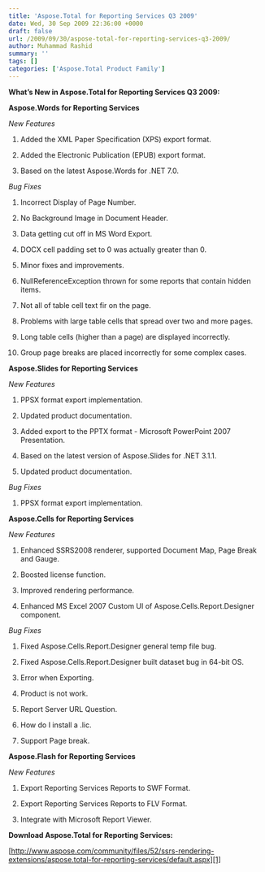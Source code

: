 ```yaml
---
title: 'Aspose.Total for Reporting Services Q3 2009'
date: Wed, 30 Sep 2009 22:36:00 +0000
draft: false
url: /2009/09/30/aspose-total-for-reporting-services-q3-2009/
author: Muhammad Rashid
summary: ''
tags: []
categories: ['Aspose.Total Product Family']
---
```


**What’s New in Aspose.Total for Reporting Services Q3 2009:**

**Aspose.Words for Reporting Services**

_New Features_

1. Added the XML Paper Specification (XPS) export format.

2. Added the Electronic Publication (EPUB) export format.

3. Based on the latest Aspose.Words for .NET 7.0.

_Bug Fixes_

1. Incorrect Display of Page Number.

2. No Background Image in Document Header.

3. Data getting cut off in MS Word Export.

4. DOCX cell padding set to 0 was actually greater than 0.

5. Minor fixes and improvements.

6. NullReferenceException thrown for some reports that contain hidden items.

7. Not all of table cell text fir on the page.

8. Problems with large table cells that spread over two and more pages.

9. Long table cells (higher than a page) are displayed incorrectly.

10. Group page breaks are placed incorrectly for some complex cases.

**Aspose.Slides for Reporting Services**

_New Features_

1. PPSX format export implementation.

2. Updated product documentation.

3. Added export to the PPTX format - Microsoft PowerPoint 2007 Presentation.

4. Based on the latest version of Aspose.Slides for .NET 3.1.1.

5. Updated product documentation.

_Bug Fixes_

1. PPSX format export implementation.

**Aspose.Cells for Reporting Services**

_New Features_

1. Enhanced SSRS2008 renderer, supported Document Map, Page Break and Gauge.

2. Boosted license function.

3. Improved rendering performance.

4. Enhanced MS Excel 2007 Custom UI of Aspose.Cells.Report.Designer component.

_Bug Fixes_

1. Fixed Aspose.Cells.Report.Designer general temp file bug.

2. Fixed Aspose.Cells.Report.Designer built dataset bug in 64-bit OS.

3. Error when Exporting.

4. Product is not work.

5. Report Server URL Question.

6. How do I install a .lic.

7. Support Page break.

**Aspose.Flash for Reporting Services**

_New Features_

1. Export Reporting Services Reports to SWF Format.

2. Export Reporting Services Reports to FLV Format.

3. Integrate with Microsoft Report Viewer.

**Download Aspose.Total for Reporting Services:**

[http://www.aspose.com/community/files/52/ssrs-rendering-extensions/aspose.total-for-reporting-services/default.aspx][1]




[1]: http://www.aspose.com/community/files/52/ssrs-rendering-extensions/aspose.total-for-reporting-services/default.aspx




